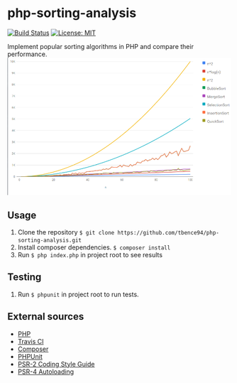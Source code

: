 # php-sorting-analysis
[![Build Status](https://travis-ci.org/tbence94/php-sorting-analysis.svg?branch=master)](https://travis-ci.org/tbence94/php-sorting-analysis)
[![License: MIT](https://img.shields.io/badge/License-MIT-blue.svg)](https://opensource.org/licenses/MIT)

Implement popular sorting algorithms in PHP and compare their performance.
![Sorting algorithm performances compared](sorting-performance.png)

## Usage
1. Clone the repository `$ git clone https://github.com/tbence94/php-sorting-analysis.git`
2. Install composer dependencies. `$ composer install`
3. Run `$ php index.php` in project root to see results

## Testing
1. Run `$ phpunit` in project root to run tests.

## External sources
* [PHP](http://php.net)
* [Travis CI](http://travis-ci.org)
* [Composer](https://getcomposer.org/)
* [PHPUnit](https://phpunit.de/)
* [PSR-2 Coding Style Guide](http://www.php-fig.org/psr/psr-2/)
* [PSR-4 Autoloading](http://www.php-fig.org/psr/psr-4/)
